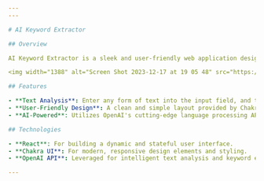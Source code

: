 ```yaml
---
---

# AI Keyword Extractor

## Overview

AI Keyword Extractor is a sleek and user-friendly web application designed to harness the power of artificial intelligence to analyze and distill key phrases from textual content. Built with React and styled with Chakra UI, this app offers a modern and responsive interface where users can effortlessly input any text and receive a concise list of relevant keywords.

<img width="1388" alt="Screen Shot 2023-12-17 at 19 05 48" src="https://github.com/Litalhag/ai-keyword-extractor/assets/130139673/679d0075-459c-4788-890d-519e00583bcf">

## Features

- **Text Analysis**: Enter any form of text into the input field, and the AI will process it to extract significant keywords.
- **User-Friendly Design**: A clean and simple layout provided by Chakra UI ensures a smooth user experience.
- **AI-Powered**: Utilizes OpenAI's cutting-edge language processing API for accurate and efficient keyword extraction.

## Technologies

- **React**: For building a dynamic and stateful user interface.
- **Chakra UI**: For modern, responsive design elements and styling.
- **OpenAI API**: Leveraged for intelligent text analysis and keyword extraction.

---
```

